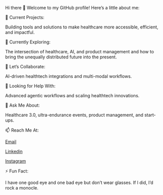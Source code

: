 Hi there 👋 Welcome to my GitHub profile!
Here’s a little about me:

🔭 Current Projects:

Building tools and solutions to make healthcare more accessible, efficient, and impactful.

🌱 Currently Exploring:

The intersection of healthcare, AI, and product management and how to bring the unequally distributed future into the present.

👯 Let’s Collaborate:

AI-driven healthtech integrations and multi-modal workflows.

🤔 Looking for Help With:

Advanced agentic workflows and scaling healthtech innovations.

💬 Ask Me About:

Healthcare 3.0, ultra-endurance events, product management, and start-ups.

📫 Reach Me At:

[Email](mailto:@travcjohnson@gmail.com?subject=Hello!)

[Linkedin](https://www.linkedin.com/in/travcjohnson/)

[Instagram](https://www.instagram.com/traventurr)

⚡ Fun Fact:

I have one good eye and one bad eye but don’t wear glasses. If I did, I’d rock a monocle.
